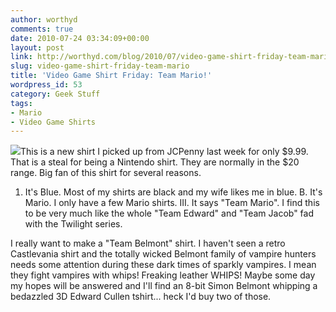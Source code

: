 ```yaml
---
author: worthyd
comments: true
date: 2010-07-24 03:34:09+00:00
layout: post
link: http://worthyd.com/blog/2010/07/video-game-shirt-friday-team-mario/
slug: video-game-shirt-friday-team-mario
title: 'Video Game Shirt Friday: Team Mario!'
wordpress_id: 53
category: Geek Stuff
tags:
- Mario
- Video Game Shirts
---
```


[![](http://blog.worthyd.com/wp-content/uploads/2010/07/img_aWstQT-150x150.jpg)](http://blog.worthyd.com/wp-content/uploads/2010/07/img_aWstQT.jpg)This is a new shirt I picked up from JCPenny last week for only $9.99. That is a steal for being a Nintendo shirt. They are normally in the $20 range.  Big fan of this shirt for several reasons. 
<!-- more -->
1. It's Blue. Most of my shirts are black and my wife likes me in blue.
B. It's Mario. I only have a few Mario shirts.
III. It says "Team Mario". I find this to be very much like the whole "Team Edward" and "Team Jacob" fad with the Twilight series. 

I really want to make a "Team Belmont" shirt. I haven't seen a retro Castlevania shirt and the totally wicked Belmont family of vampire hunters needs some attention during these dark times of sparkly vampires.  I mean they fight vampires with whips!  Freaking leather WHIPS!  Maybe some day my hopes will be answered and I'll find an 8-bit Simon Belmont whipping a bedazzled 3D Edward Cullen tshirt... heck I'd buy two of those.
